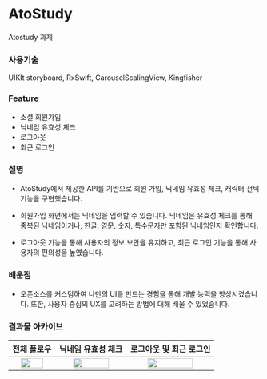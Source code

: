 # AtoStudy
Atostudy 과제

### 사용기술
UIKIt storyboard, RxSwift, CarouselScalingView, Kingfisher
<br>
### Feature
- 소셜 회원가입   
- 닉네임 유효성 체크   
- 로그아웃   
- 최근 로그인   

### 설명
- AtoStudy에서 제공한 API를 기반으로 회원 가입, 닉네임 유효성 체크, 캐릭터 선택 기능을 구현했습니다.
   
- 회원가입 화면에서는 닉네임을 입력할 수 있습니다. 닉네임은 유효성 체크를 통해 중복된 닉네임이거나, 한글, 영문, 숫자, 특수문자만 포함된 닉네임인지 확인합니다.
   
- 로그아웃 기능을 통해 사용자의 정보 보안을 유지하고, 최근 로그인 기능을 통해 사용자의 편의성을 높였습니다.

### 배운점
- 오픈소스를 커스텀하여 나만의 UI를 만드는 경험을 통해 개발 능력을 향상시켰습니다. 또한, 사용자 중심의 UX를 고려하는 방법에 대해 배울 수 있었습니다.

### 결과물 아카이브

|전체 플로우|닉네임 유효성 체크|로그아웃 및 최근 로그인|
|:-:|:-:|:-:|
|<img src = "https://github.com/johnjeongukhur/AtoStudy/assets/47841046/e4a68df6-615f-45cb-bb41-91337e12a028" width = "75%" heigth = "75%"></img><br/>|<img src = "https://github.com/johnjeongukhur/AtoStudy/assets/47841046/0e892035-0766-4eb8-bcb3-2d203ac2ff9c" width = "75%" heigth = "75%"></img><br/>|<img src = "https://github.com/johnjeongukhur/AtoStudy/assets/47841046/dd306753-336d-4c97-97b0-52468535baca" width = "75%" heigth = "75%"></img><br/>|
